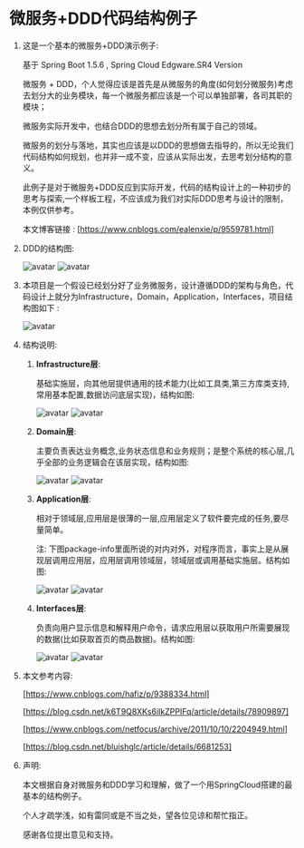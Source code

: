 微服务+DDD代码结构例子
======================

1. 这是一个基本的微服务+DDD演示例子: 

    基于 Spring Boot 1.5.6 , Spring Cloud Edgware.SR4 Version
    
    微服务 + DDD，个人觉得应该是首先是从微服务的角度(如何划分微服务)考虑去划分大的业务模块，每一个微服务都应该是一个可以单独部署，各司其职的模块；

    微服务实际开发中，也结合DDD的思想去划分所有属于自己的领域。
    
    微服务的划分与落地，其实也应该是以DDD的思想做去指导的，所以无论我们代码结构如何规划，也并非一成不变，应该从实际出发，去思考划分结构的意义。
    
    此例子是对于微服务+DDD反应到实际开发，代码的结构设计上的一种初步的思考与探索,一个样板工程，不应该成为我们对实际DDD思考与设计的限制，本例仅供参考。
    
    本文博客链接 : [https://www.cnblogs.com/ealenxie/p/9559781.html]
    
2. DDD的结构图: 

    ![avatar](https://images2018.cnblogs.com/blog/994599/201808/994599-20180830125911190-468037055.png)
    ![avatar](https://images2018.cnblogs.com/blog/994599/201808/994599-20180830125945668-1072959527.png)

3. 本项目是一个假设已经划分好了业务微服务，设计遵循DDD的架构与角色，代码设计上就分为Infrastructure，Domain，Application，Interfaces，项目结构图如下 : 

    ![avatar](https://images2018.cnblogs.com/blog/994599/201808/994599-20180830132619533-611437668.png)

4. 结构说明: 

    1. **Infrastructure层**:  
    
        基础实施层，向其他层提供通用的技术能力(比如工具类,第三方库类支持,常用基本配置,数据访问底层实现)，结构如图:
            
        ![avatar](https://images2018.cnblogs.com/blog/994599/201808/994599-20180830134304547-660094458.png)
        ![avatar](https://images2018.cnblogs.com/blog/994599/201808/994599-20180830134336916-1945132941.png)
        
    2. **Domain层**:
    
        主要负责表达业务概念,业务状态信息和业务规则；是整个系统的核心层,几乎全部的业务逻辑会在该层实现，结构如图:
        
        ![avatar](https://images2018.cnblogs.com/blog/994599/201808/994599-20180830134410240-623245752.png)
        ![avatar](https://images2018.cnblogs.com/blog/994599/201808/994599-20180830134515558-56966635.png)
        
    3. **Application层**: 
        
        相对于领域层,应用层是很薄的一层,应用层定义了软件要完成的任务,要尽量简单。
        
        注: 下图package-info里面所说的对内对外，对程序而言，事实上是从展现层调用应用层，应用层调用领域层，领域层或调用基础实施层。结构如图:
    
        ![avatar](https://images2018.cnblogs.com/blog/994599/201808/994599-20180830134844172-1295041747.png)
        ![avatar](https://images2018.cnblogs.com/blog/994599/201808/994599-20180830134819652-762502148.png)

    4.  **Interfaces层**:
    
        负责向用户显示信息和解释用户命令，请求应用层以获取用户所需要展现的数据(比如获取首页的商品数据)。结构如图:

        ![avatar](https://images2018.cnblogs.com/blog/994599/201808/994599-20180830135806554-1845171786.png)
        ![avatar](https://images2018.cnblogs.com/blog/994599/201808/994599-20180830135840092-1534652017.png)

5. 本文参考内容:
    
    [https://www.cnblogs.com/hafiz/p/9388334.html]
    
    [https://blog.csdn.net/k6T9Q8XKs6iIkZPPIFq/article/details/78909897]
    
    [https://www.cnblogs.com/netfocus/archive/2011/10/10/2204949.html]
    
    [https://blog.csdn.net/bluishglc/article/details/6681253] 

6. 声明:
    
    本文根据自身对微服务和DDD学习和理解，做了一个用SpringCloud搭建的最基本的结构例子。
    
    个人才疏学浅，如有雷同或是不当之处，望各位见谅和帮忙指正。
    
    感谢各位提出意见和支持。
    











